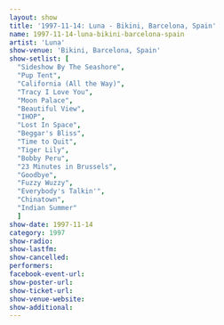 ```yaml
---
layout: show
title: '1997-11-14: Luna - Bikini, Barcelona, Spain'
name: 1997-11-14-luna-bikini-barcelona-spain
artist: 'Luna'
show-venue: 'Bikini, Barcelona, Spain'
show-setlist: [
  "Sideshow By The Seashore",
  "Pup Tent",
  "California (All the Way)",
  "Tracy I Love You",
  "Moon Palace",
  "Beautiful View",
  "IHOP",
  "Lost In Space",
  "Beggar's Bliss",
  "Time to Quit",
  "Tiger Lily",
  "Bobby Peru",
  "23 Minutes in Brussels",
  "Goodbye",
  "Fuzzy Wuzzy",
  "Everybody's Talkin'",
  "Chinatown",
  "Indian Summer"
  ]
show-date: 1997-11-14
category: 1997
show-radio: 
show-lastfm: 
show-cancelled: 
performers: 
facebook-event-url: 
show-poster-url: 
show-ticket-url: 
show-venue-website: 
show-additional: 
---
```


